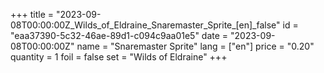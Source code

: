 +++
title = "2023-09-08T00:00:00Z_Wilds_of_Eldraine_Snaremaster_Sprite_[en]_false"
id = "eaa37390-5c32-46ae-89d1-c094c9aa01e5"
date = "2023-09-08T00:00:00Z"
name = "Snaremaster Sprite"
lang = ["en"]
price = "0.20"
quantity = 1
foil = false
set = "Wilds of Eldraine"
+++
